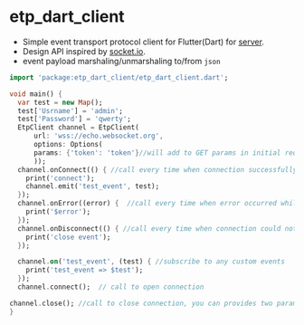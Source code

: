 
# etp_dart_client

- Simple event transport protocol client for Flutter(Dart) for [server](https://github.com/integration-system/isp-etp-go).
- Design API inspired by [socket.io](https://pub.dev/packages/socket_io_client).
- event payload marshaling/unmarshaling to/from `json`

```dart
import 'package:etp_dart_client/etp_dart_client.dart';

void main() {
  var test = new Map();
  test['Usrname'] = 'admin';
  test['Password'] = 'qwerty';
  EtpClient channel = EtpClient(
      url: 'wss://echo.websocket.org',
      options: Options(
      params: {'token': 'token'}//will add to GET params in initial request
      )); 
  channel.onConnect(() { //call every time when connection successfully established
    print('connect');
    channel.emit('test_event', test);
  });
  channel.onError((error) {  //call every time when error occurred while connecting or data deserializing
    print('$error');
  });
  channel.onDisconnect(() { //call every time when connection could not established or closed
    print('close event');
  });

  channel.on('test_event', (test) { //subscribe to any custom events
    print('test_event => $test');
  });
  channel.connect();  // call to open connection

channel.close(); //call to close connection, you can provides two params: num code, String reason
}

```
